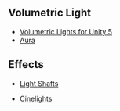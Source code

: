 ## Volumetric Light
* [Volumetric Lights for Unity 5](https://github.com/SlightlyMad/VolumetricLights)
* [Aura](https://github.com/raphael-ernaelsten/Aura)


## Effects
* [Light Shafts](https://github.com/robertcupisz/LightShafts)

* [Cinelights](https://github.com/laurenth-unity/Cinelights)

